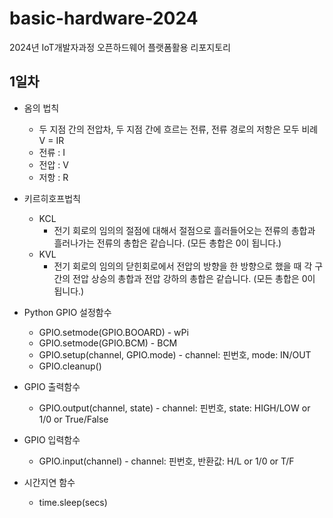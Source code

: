 # basic-hardware-2024
2024년 IoT개발자과정 오픈하드웨어 플랫폼활용 리포지토리

## 1일차
- 옴의 법칙
    - 두 지점 간의 전압차, 두 지점 간에 흐르는 전류, 전류 경로의 저항은 모두 비례 V = IR
    - 전류 : I
    - 전압 : V
    - 저항 : R
- 키르히호프법칙
    - KCL
        - 전기 회로의 임의의 절점에 대해서 절점으로 흘러들어오는 전류의 총합과 흘러나가는 전류의 총합은 같습니다. (모든 총합은 0이 됩니다.)
    - KVL
        - 전기 회로의 임의의 닫힌회로에서 전압의 방향을 한 방향으로 했을 때 각 구간의 전압 상승의 총합과 전압 강하의 총합은 같습니다. (모든 총합은 0이 됩니다.)

- Python GPIO 설정함수
    - GPIO.setmode(GPIO.BOOARD) - wPi
    - GPIO.setmode(GPIO.BCM) - BCM
    - GPIO.setup(channel, GPIO.mode) - channel: 핀번호, mode: IN/OUT
    - GPIO.cleanup()
- GPIO 출력함수
    - GPIO.output(channel, state) - channel: 핀번호, state: HIGH/LOW or 1/0 or True/False
- GPIO 입력함수
    - GPIO.input(channel) - channel: 핀번호, 반환값: H/L or 1/0 or T/F
- 시간지연 함수
    - time.sleep(secs)